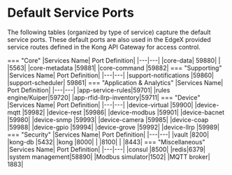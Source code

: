 # Default Service Ports
The following tables (organized by type of service) capture the default service ports.  These default ports are also used in the EdgeX provided service routes defined in the Kong API Gateway for access control.

=== "Core"
    |Services Name|	Port Definition|
    |---|---|
    |core-data|	59880|
    | 	|5563|
    |core-metadata	|59881|
    |core-command	|59882|
=== "Supporting"
    |Services Name|	Port Definition|
    |---|---|
    |support-notifications	|59860|
    |support-scheduler|	59861|
=== "Application & Analytics"
    |Services Name|	Port Definition|
    |---|---|
    |app-service-rules|59701|
    |rules engine/Kuiper|59720|
    |app-rfid-llrp-inventory|59711|
=== "Device"
    |Services Name|	Port Definition|
    |---|---|
    |device-virtual	|59900|
    |device-mqtt	|59982|
    |device-rest    |59986|
    |device-modbus	|59901|
    |device-bacnet  |59980|
    |device-snmp	|59993|
    |device-camera  |59985|
    |device-coap    |59988|
    |device-gpio    |59994|
    |device-grove   |59992|
    |device-llrp    |59989|
=== "Security"
    |Services Name|	Port Definition|
    |---|---|
    |vault	|8200|
    |kong-db	|5432|
    |kong	|8000|
    | 	|8100|
    | 	|8443|
=== "Miscellaneous"
    |Services Name|	Port Definition|
    |---|---|
    |consul	|8500|
    |redis|6379|
    |system	management|58890|
    |Modbus simulator|1502|
    |MQTT broker| 1883|
